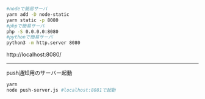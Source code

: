 ```bash
#nodeで簡易サーバ
yarn add -D node-static
yarn static -p 8080
#phpで簡易サーバ
php -S 0.0.0.0:8080
#pythonで簡易サーバ
python3 -m http.server 8080
```

http://localhost:8080/

---

push通知用のサーバー起動

```bash
yarn
node push-server.js #localhost:8081で起動
```
